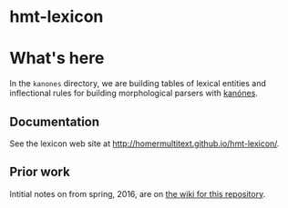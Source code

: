 # hmt-lexicon

# What's here

In the `kanones` directory, we are building tables of lexical entities and inflectional rules for building morphological parsers with [kanónes]().


## Documentation

See the lexicon web site at <http://homermultitext.github.io/hmt-lexicon/>.

## Prior work

Intitial notes on from spring, 2016, are on [the wiki for this repository](https://github.com/homermultitext/hmt-lexicon/wiki).
